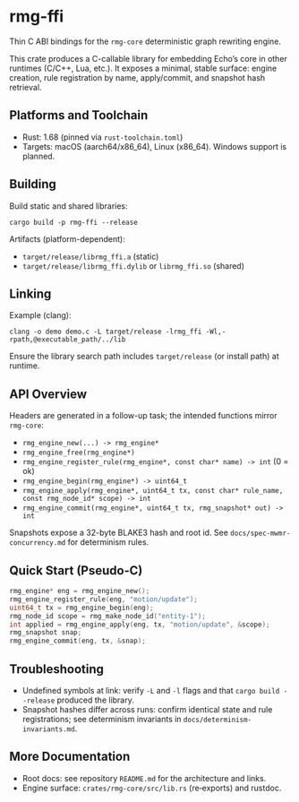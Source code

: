 # rmg-ffi

Thin C ABI bindings for the `rmg-core` deterministic graph rewriting engine.

This crate produces a C-callable library for embedding Echo’s core in other runtimes (C/C++, Lua, etc.). It exposes a minimal, stable surface: engine creation, rule registration by name, apply/commit, and snapshot hash retrieval.

## Platforms and Toolchain

- Rust: 1.68 (pinned via `rust-toolchain.toml`)
- Targets: macOS (aarch64/x86_64), Linux (x86_64). Windows support is planned.

## Building

Build static and shared libraries:

```
cargo build -p rmg-ffi --release
```

Artifacts (platform-dependent):

- `target/release/librmg_ffi.a` (static)
- `target/release/librmg_ffi.dylib` or `librmg_ffi.so` (shared)

## Linking

Example (clang):

```
clang -o demo demo.c -L target/release -lrmg_ffi -Wl,-rpath,@executable_path/../lib
```

Ensure the library search path includes `target/release` (or install path) at runtime.

## API Overview

Headers are generated in a follow-up task; the intended functions mirror `rmg-core`:

- `rmg_engine_new(...) -> rmg_engine*`
- `rmg_engine_free(rmg_engine*)`
- `rmg_engine_register_rule(rmg_engine*, const char* name) -> int` (0 = ok)
- `rmg_engine_begin(rmg_engine*) -> uint64_t`
- `rmg_engine_apply(rmg_engine*, uint64_t tx, const char* rule_name, const rmg_node_id* scope) -> int`
- `rmg_engine_commit(rmg_engine*, uint64_t tx, rmg_snapshot* out) -> int`

Snapshots expose a 32-byte BLAKE3 hash and root id. See `docs/spec-mwmr-concurrency.md` for determinism rules.

## Quick Start (Pseudo‑C)

```c
rmg_engine* eng = rmg_engine_new();
rmg_engine_register_rule(eng, "motion/update");
uint64_t tx = rmg_engine_begin(eng);
rmg_node_id scope = rmg_make_node_id("entity-1");
int applied = rmg_engine_apply(eng, tx, "motion/update", &scope);
rmg_snapshot snap;
rmg_engine_commit(eng, tx, &snap);
```

## Troubleshooting

- Undefined symbols at link: verify `-L` and `-l` flags and that `cargo build --release` produced the library.
- Snapshot hashes differ across runs: confirm identical state and rule registrations; see determinism invariants in `docs/determinism-invariants.md`.

## More Documentation

- Root docs: see repository `README.md` for the architecture and links.
- Engine surface: `crates/rmg-core/src/lib.rs` (re‑exports) and rustdoc.

